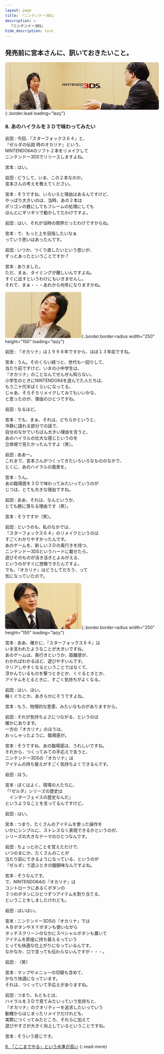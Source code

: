 ```yaml
---
layout: page
title: 『ニンテンドー3DS』
description: >
  『ニンテンドー3DS』
hide_description: ture
---
```


## 発売前に宮本さんに、訊いておきたいこと。

![](/others/interviews/jp/3ds/hardware/vol5/img/mainvisual8.jpg){:.border.lead loading="lazy"}

### 8. あのハイラルを３Ｄで味わってみたい

岩田
: 今回、『スターフォックス６４』と、<br>『ゼルダの伝説 時のオカリナ』という、<br>NINTENDO64のソフト２本をリメイクして<br>ニンテンドー3DSでリリースしますよね。

宮本
: はい。

岩田
: どうして、いま、この２本なのか。<br>宮本さんの考えを教えてください。

宮本
: そうですね、いろいろと理由はあるんですけど、<br>やっぱり大きいのは、当時、あの２本は<br>ポリゴンの数にしてもフレームの処理にしても<br>ほんとにギリギリで動かしてたわけですよ。

岩田
: はい、それが当時の限界だったわけですからね。

宮本
: で、もっと上を目指したいなぁ<br>っていう思いはあったんです。

岩田
: いつか、つくり直したいという思いが、<br>ずっとあったということですか？

宮本
: ありました。<br>ただ、まぁ、タイミングが難しいんですよね。<br>すぐに出すというわけにもいきませんし。<br>それで、まぁ・・・あれから何年になりますかね。

![](/others/interviews/jp/3ds/hardware/vol5/img/photo17.jpg){:.border.border-radius width="250" height="150"  loading="lazy"}

岩田
: 『オカリナ』は１９９８年ですから、ほぼ１３年前ですね。

宮本
: うん。そのくらい経つと、世代も一回りして、<br>当たり前ですけど、いまの小中学生は、<br>『オカリナ』のことなんてぜんぜん知らない。<br>小学生のときにNINTENDO64を遊んでた人たちは、<br>もう二十代半ばくらいになってる。<br>じゃあ、そろそろリメイクしてみてもいいかな、<br>と思ったのが、理由のひとつですね。

岩田
: なるほど。

宮本
: でも、まぁ、それは、どちらかというと、<br>冷静に語れる部分での話で、<br>自分のなかでいちばん大きい理由を言うと、<br>あのハイラルの壮大な感じというのを<br>立体視で見たかったんですよ（笑）。

岩田
: ああー。<br>これまで、宮本さんがつくってきたいろいろなもののなかで、<br>とくに、あのハイラルの風景を。

宮本
: うん。<br>あの臨場感を３Ｄで味わってみたいっていうのが<br>じつは、とても大きな理由ですね。

岩田
: ああ、それは、なんというか、<br>とても腑に落ちる理由です（笑）。

宮本
: そうですか（笑）。

岩田
: というのも、私のなかでは、<br>『スターフォックス６４』のリメイクというのは<br>すごくわかりやすかったんです。<br>あのゲームを、新しい３Ｄの奥行きを持つ、<br>ニンテンドー3DSというハードに載せたら、<br>遊びそのものが活き活きとよみがえる、<br>というのがすぐに想像できたんですよ。<br>でも、『オカリナ』はどうしてだろう、って<br>気になっていたので。

![](/others/interviews/jp/3ds/hardware/vol5/img/photo18.jpg){:.border.border-radius width="250" height="150"  loading="lazy"}

宮本
: ああ、確かに、『スターフォックス６４』は<br>いま言われたようなことが大きいですね。<br>あのゲームは、奥行きというか、距離感が、<br>わかればわかるほど、遊びやすいんです。<br>クリアしやすくなるということではなくて、<br>浮かんでいるものを撃つときとか、くぐるときとか、<br>アイテムをとるときに、すごく気持ちがよくなる。

岩田
: はい、はい。<br>輪くぐりとか、あきらかにそうですよね。

宮本
: もう、物理的な恩恵、みたいなものがありますから。

岩田
: それが気持ちよさにつながる、というのは<br>確かにあります。<br>一方の『オカリナ』のほうは、<br>おっしゃったように、臨場感が。

宮本
: そうですね、あの臨場感は、うれしいですね。<br>それから、つくってみての手応えで言うと、<br>ニンテンドー3DSの『オカリナ』は<br>アイテムの持ち替えがすごく気持ちよくできるんです。

岩田
: ほう。

宮本
: ぼくはよく、現場の人たちに、<br>「『ゼルダ』シリーズの歴史は<br>　インターフェイスの歴史なんだ」<br>というようなことを言ってるんですけど。

岩田
: はい。

宮本
: つまり、たくさんのアイテムを使った操作を<br>いかにシンプルに、ストレスなく表現できるかというのが、<br>シリーズの大きなテーマのひとつなんです。

岩田
: ちょっとのことを覚えただけで、<br>いつのまにか、たくさんのことが<br>当たり前にできるようになっている、というのが<br>『ゼルダ』で遊ぶときの醍醐味なんですよね。

宮本
: そうなんです。<br>で、NINTENDO64の『オカリナ』は<br>コントローラにあるＣボタンの<br>３つのボタンにひとつずつアイテムを割り当てる、<br>ということをしましたけれども。

岩田
: はいはい。

宮本
: ニンテンドー3DSの『オカリナ』では<br>ＡＢボタンやＸＹボタンも使いながら<br>タッチスクリーンのなかにスペシャルボタンも置いて<br>アイテムを即座に持ち替えるっていう<br>とっても快適な仕上がりになっているんです。<br>なかなか、口で言っても伝わらないんですが・・・。

岩田
: （笑）

宮本
: マップやメニューの切替も含めて、<br>かなり快適になっています。<br>それは、つくっていて手応えがありますね。

岩田
: つまり、もともとは、<br>ハイラルを３Ｄで見てみたいっていう気持ちと、<br>『オカリナ』のクオリティーを追求したいっていう<br>動機からはじまったリメイクだけれども、<br>実際につくってみたところ、それらに加えて<br>遊びやすさが大きく向上しているということですね。

宮本
: そういう感じです。

[9. 「ここまでやる」という水準が高い](9.md)
{:.read-more}

